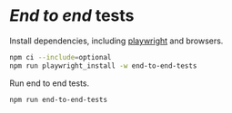 # _End to end_ tests

Install dependencies,
including [playwright](https://playwright.dev/) and browsers.

```sh
npm ci --include=optional
npm run playwright_install -w end-to-end-tests
```

Run end to end tests.

```sh
npm run end-to-end-tests
```
